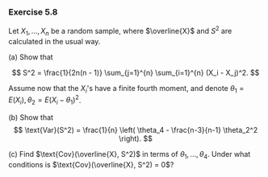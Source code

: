 ### Exercise 5.8
Let $X_1, \dots, X_n$ be a random sample, where $\overline{X}$ and $S^2$ are calculated in the usual way.

(a) Show that

$$
S^2 = \frac{1}{2n(n - 1)} \sum_{j=1}^{n} \sum_{i=1}^{n} (X_i - X_j)^2.
$$

Assume now that the $X_i$'s have a finite fourth moment, and denote $\theta_1 = E(X_i), \theta_2 = E(X_i - \theta_1)^2$.

(b) Show that 
$$
\text{Var}(S^2) = \frac{1}{n} \left( \theta_4 - \frac{n-3}{n-1} \theta_2^2 \right).
$$

(c) Find $\text{Cov}(\overline{X}, S^2)$ in terms of $\theta_1, \dots, \theta_4$. Under what conditions is $\text{Cov}(\overline{X}, S^2) = 0$?
